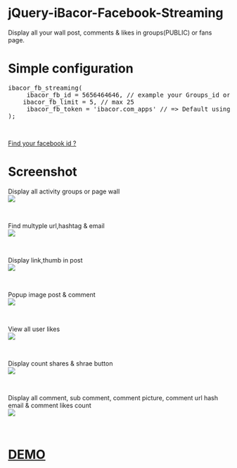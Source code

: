 jQuery-iBacor-Facebook-Streaming
================================

Display all your wall post, comments &amp; likes in groups(PUBLIC) or fans page.

<h1>Simple configuration</h1>
<pre>
ibacor_fb_streaming(
     ibacor_fb_id = 5656464646, // example your Groups_id or FansPage_id. Find your facebook_id in http://ibacor.com/media/sosmed-user-id-finder/
	ibacor_fb_limit = 5, // max 25
     ibacor_fb_token = 'ibacor.com_apps' // => Default using the access_token ibacor.com_apps OR you can change it using the access token that you have => example: ibacor_fb_token = '896774747546|62IEt1ttiNma_543fR5NAg8gNtRI' you can get it in https://developers.facebook.com/docs/apps
);
</pre><br>

<a href="http://ibacor.com/media/sosmed-user-id-finder/" target="_BLANK">Find your facebook id ?</a>
<h1>Screenshot</h1>
<p>Display all activity groups or page wall<br>
<img src="http://i.imgur.com/km2Rwsw.jpg" ></p><br>
<p>Find multyple url,hashtag & email<br>
<img src="http://i.imgur.com/6ufRcs8.jpg"></p><br>
<p>Display link,thumb in post<br>
<img src="http://i.imgur.com/8hPoU1X.jpg"></p><br>
<p>Popup image post & comment<br>
<img src="http://i.imgur.com/w8ZqUoB.jpg"></p><br>
<p>View all user likes<br>
<img src="http://i.imgur.com/hNOWtMZ.jpg" ></p><br>
<p>Display count shares & shrae button<br>
<img src="http://i.imgur.com/WbUq8LR.jpg"></p><br>
<p>Display all comment, sub comment, comment picture, comment url hash email & comment likes count<br>
<img src="http://i.imgur.com/E2a0Rkx.jpg"></p><br>

<h1><a href="http://ibacor.com/demo/jquery-ibacor-facebook-streaming/" target="_BLANK">DEMO</a></h1>


